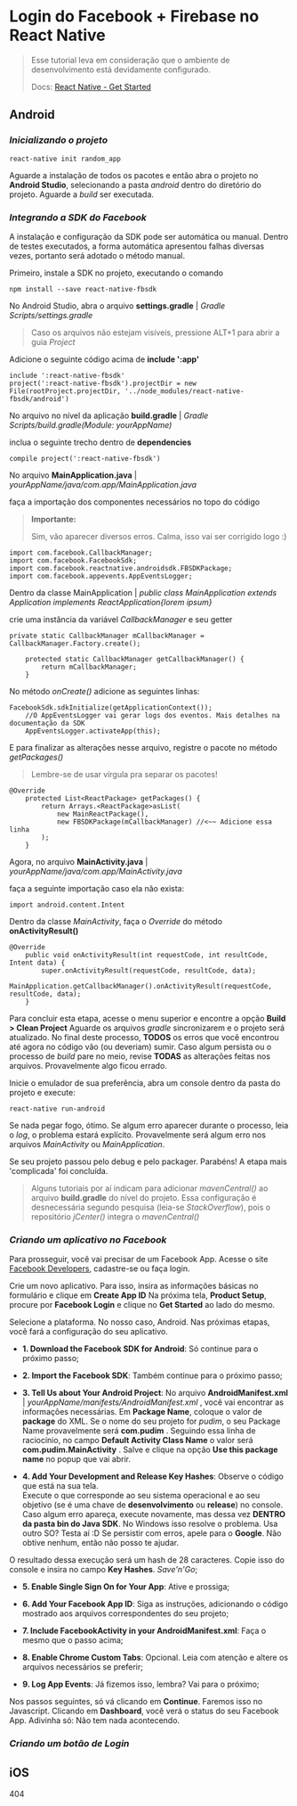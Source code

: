 # Login do Facebook + Firebase no React Native
>Esse tutorial leva em consideração que o ambiente de desenvolvimento está devidamente configurado.
>
>Docs: [React Native - Get Started](https://facebook.github.io/react-native/docs/getting-started.html)
## Android
### _Inicializando o projeto_

```
react-native init random_app
```

Aguarde a instalação de todos os pacotes e então abra o projeto no **Android Studio**, selecionando a 
pasta _android_ dentro do diretório do projeto. Aguarde a _build_ ser executada.


### _Integrando a SDK do Facebook_

A instalação e configuração da SDK pode ser automática ou manual. Dentro de testes executados, a forma automática apresentou
falhas diversas vezes, portanto será adotado o método manual.

Primeiro, instale a SDK no projeto, executando o comando

```
npm install --save react-native-fbsdk
```

No Android Studio, abra o arquivo **settings.gradle** |  _Gradle Scripts/settings.gradle_
>Caso os arquivos não estejam visíveis, pressione ALT+1 para abrir a guia _Project_

Adicione o seguinte código acima de **include ':app'**

```
include ':react-native-fbsdk'
project(':react-native-fbsdk').projectDir = new File(rootProject.projectDir, '../node_modules/react-native-fbsdk/android')
```

No arquivo no nível da aplicação **build.gradle** | _Gradle Scripts/build.gradle(Module: yourAppName)_

inclua o seguinte trecho dentro de **dependencies**

```
compile project(':react-native-fbsdk')
```

No arquivo **MainApplication.java** | _yourAppName/java/com.app/MainApplication.java_

faça a importação dos componentes necessários no topo do código

>**Importante:**
>
>Sim, vão aparecer diversos erros. Calma, isso vai ser corrigido logo :)

```
import com.facebook.CallbackManager;
import com.facebook.FacebookSdk;
import com.facebook.reactnative.androidsdk.FBSDKPackage;
import com.facebook.appevents.AppEventsLogger;
```

Dentro da classe MainApplication | _public class MainApplication extends Application implements ReactApplication{lorem ipsum}_

crie uma instância da variável _CallbackManager_ e seu getter

```
private static CallbackManager mCallbackManager = CallbackManager.Factory.create();

	protected static CallbackManager getCallbackManager() {
		return mCallbackManager;
	}
```

No método _onCreate()_ adicione as seguintes linhas:

```
FacebookSdk.sdkInitialize(getApplicationContext());
	//O AppEventsLogger vai gerar logs dos eventos. Mais detalhes na documentação da SDK
	AppEventsLogger.activateApp(this);
```

E para finalizar as alterações nesse arquivo, registre o pacote no método _getPackages()_
>Lembre-se de usar vírgula pra separar os pacotes!

```
@Override
	protected List<ReactPackage> getPackages() {
		return Arrays.<ReactPackage>asList(
			new MainReactPackage(),
			new FBSDKPackage(mCallbackManager) //<~~ Adicione essa linha
		);
	}
```

Agora, no arquivo **MainActivity.java** | _yourAppName/java/com.app/MainActivity.java_

faça a seguinte importação caso ela não exista:

```
import android.content.Intent
```

Dentro da classe _MainActivity_, faça o _Override_ do método **onActivityResult()**
```
@Override
    public void onActivityResult(int requestCode, int resultCode, Intent data) {
        super.onActivityResult(requestCode, resultCode, data);
        MainApplication.getCallbackManager().onActivityResult(requestCode, resultCode, data);
    }
```

Para concluir esta etapa, acesse o menu superior e encontre a opção **Build > Clean Project**
Aguarde os arquivos _gradle_ sincronizarem e o projeto será atualizado. No final deste processo,
**TODOS** os erros que você encontrou até agora no código vão (ou deveriam) sumir. Caso algum persista ou o 
processo de _build_ pare no meio, revise **TODAS** as alterações feitas nos arquivos. Provavelmente algo ficou 
errado.

Inicie o emulador de sua preferência, abra um console dentro da pasta do projeto e execute:
```
react-native run-android
```

Se nada pegar fogo, ótimo.
Se algum erro aparecer durante o processo, leia o _log_, o problema estará explícito. Provavelmente será algum erro nos arquivos
_MainActivity_ ou _MainApplication_.

Se seu projeto passou pelo debug e pelo packager. Parabéns! A etapa mais 'complicada' foi concluída.

>Alguns tutoriais por aí indicam para adicionar _mavenCentral()_ ao arquivo **build.gradle** do nível do projeto. Essa configuração
>é desnecessária segundo pesquisa (leia-se _StackOverflow_), pois o repositório _jCenter()_ integra o _mavenCentral()_

### _Criando um aplicativo no Facebook_

Para prosseguir, você vai precisar de um Facebook App.
Acesse o site [Facebook Developers](https://developers.facebook.com/), cadastre-se ou faça login.

Crie um novo aplicativo. Para isso, insira as informações básicas no formulário e clique em **Create App ID**
Na próxima tela, **Product Setup**, procure por **Facebook Login** e clique no **Get Started** ao lado do mesmo.

Selecione a plataforma. No nosso caso, Android. Nas próximas etapas, você fará a configuração do seu aplicativo.

* **1. Download the Facebook SDK for Android**: Só continue para o próximo passo;

* **2. Import the Facebook SDK**: Também continue para o próximo passo;

* **3. Tell Us about Your Android Project**: No arquivo **AndroidManifest.xml** | _yourAppName/manifests/AndroidManifest.xml_ , você vai
encontrar as informações necessárias. Em **Package Name**, coloque o valor de **package** do XML. Se o nome do seu projeto for _pudim_, o seu
Package Name provavelmente será **com.pudim** . Seguindo essa linha de raciocínio, no campo **Default Activity Class Name** o valor será **com.pudim.MainActivity** .
Salve e clique na opção **Use this package name** no popup que vai abrir.

* **4. Add Your Development and Release Key Hashes**: Observe o código que está na sua tela.  
Execute o que corresponde ao seu sistema operacional e ao seu objetivo (se é uma chave de **desenvolvimento** ou **release**) no console. Caso algum erro apareça, execute novamente, 
mas dessa vez **DENTRO da pasta bin do Java SDK**. No Windows isso resolve o problema. Usa outro SO? Testa aí :D
Se persistir com erros, apele para o **Google**. Não obtive nenhum, então não posso te ajudar.

O resultado dessa execução será um hash de 28 caracteres. Copie isso do console e insira no campo **Key Hashes**. _Save'n'Go_;

* **5. Enable Single Sign On for Your App**: Ative e prossiga;

* **6. Add Your Facebook App ID**: Siga as instruções, adicionando o código mostrado aos arquivos correspondentes do seu projeto;

* **7. Include FacebookActivity in your AndroidManifest.xml**: Faça o mesmo que o passo acima;

* **8. Enable Chrome Custom Tabs**: Opcional. Leia com atenção e altere os arquivos necessários se preferir;

* **9. Log App Events**: Já fizemos isso, lembra? Vai para o próximo;

Nos passos seguintes, só vá clicando em **Continue**. Faremos isso no Javascript. Clicando em **Dashboard**, você verá o status do seu Facebook App. Adivinha só: Não tem nada acontecendo.

### _Criando um botão de Login_



## iOS
404

